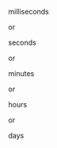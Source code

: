 <html>
  <p><span id=mi></span> milliseconds</p>
  <p>or</p>
  <p><span id=s></span> seconds</p>
  <p>or</p>
  <p><span id=m></span> minutes</p>
  <p>or</p>
  <p><span id=h></span> hours</p>
  <p>or</p>
  <p><span id=d></span> days</p>
</html>
<script>
  var mi = 1;
  var s = mi*1000;
  var m = s*60;
  var h = m*60;
  var d = h*24;
  const da = new Date();
  const final = 1640419200000;
  
window.setInterval(update, 11);
  function update() {
    var time = final - da.getTime();
    document.getElementById("mi").innerHTML = time/mi;
  document.getElementById("s").innerHTML = time/s;
  document.getElementById("m").innerHTML = time/m;
  document.getElementById("h").innerHTML = time/h;
  document.getElementById("d").innerHTML = time/d;
  }
</script>
